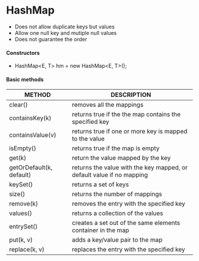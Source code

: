 # HashMap

* Does not allow duplicate keys but values
* Allow one null key and mutiple null values
* Does not guarantee the order

#### Constructors

* HashMap\<E, T> hm = new HashMap\<E, T>();

#### Basic methods

| METHOD                   | DESCRIPTION                                                  |
| ------------------------ | ------------------------------------------------------------ |
| clear()                  | removes all the mappings                                     |
| containsKey(k)           | returns true if the the map contains the specified key       |
| containsValue(v)         | returns true if one or more key is mapped to the value       |
| isEmpty()                | returns true if the map is empty                             |
| get(k)                   | return the value mapped by the key                           |
| getOrDefault(k, default) | returns the value with the key mapped, or default value if no mapping |
| keySet()                 | returns a set of keys                                        |
| size()                   | returns the number of mappings                               |
| remove(k)                | removes the entry with the specified key                     |
| values()                 | returns a collection of the values                           |
| entrySet()               | creates a set out of the same elements container in the map  |
| put(k, v)                | adds a key/value pair to the map                             |
| replace(k, v)            | replaces the entry with the specified key                    |

